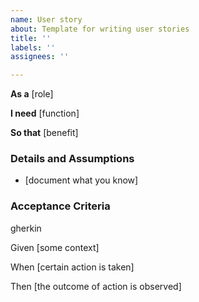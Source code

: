 ```yaml
---
name: User story
about: Template for writing user stories
title: ''
labels: ''
assignees: ''

---
```


**As a** [role]

**I need** [function]

**So that** [benefit]

### Details and Assumptions
  * [document what you know]

### Acceptance Criteria
  gherkin

Given [some context]

When [certain action is taken]

Then [the outcome of action is observed]
